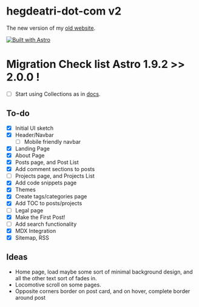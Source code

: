 # hegdeatri-dot-com v2

The new version of my [old website](https://old.hegdeatri.com).

[![Built with Astro](https://astro.badg.es/v1/built-with-astro.svg)](https://astro.build)

# Migration Check list Astro 1.9.2 >> 2.0.0 !

- [ ] Start using Collections as in [docs](https://docs.astro.build/en/guides/content-collections/#filtering-collection-queries).

## To-do

- [x] Initial UI sketch
- [x] Header/Navbar
  - [ ] Mobile friendly navbar
- [x] Landing Page
- [x] About Page
- [x] Posts page, and Post List
- [x] Add comment sections to posts
- [ ] Projects page, and Projects List
- [x] Add code snippets page
- [x] Themes
- [x] Create tags/categories page
- [x] Add TOC to posts/projects
- [ ] Legal page
- [x] Make the First Post!
- [ ] Add search functionality
- [x] MDX Integration
- [x] Sitemap, RSS

## Ideas

- Home page, load maybe some sort of minimal background design,
  and all the other text sort of fades in.
- Locomotive scroll on some pages.
- Opposite corners border on post card, and on hover, complete border around post
